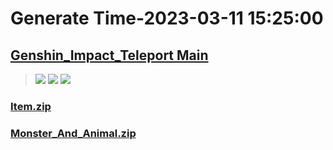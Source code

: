 # Generate Time-2023-03-11 15:25:00

## [Genshin_Impact_Teleport Main](https://github.com/Sam5440/Genshin_Impact_Teleport)

>![](https://komarev.com/ghpvc/?username=done439)
>![](https://komarev.com/ghpvc/?username=done438)
>![](https://komarev.com/ghpvc/?username=done437)

### [Item.zip](https://raw.githubusercontent.com/Sam5440/Genshin_Impact_Teleport/download/AutoGeneratePoint/Points%28Raw%29%5Bcn-en-ru%5D/zh-tw/Item.zip)

### [Monster_And_Animal.zip](https://raw.githubusercontent.com/Sam5440/Genshin_Impact_Teleport/download/AutoGeneratePoint/Points%28Raw%29%5Bcn-en-ru%5D/zh-tw/Monster_And_Animal.zip)

